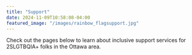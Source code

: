 ```yaml
---
title: "Support"
date: 2024-11-09T10:58:08-04:00
featured_image: "/images/rainbow_flagsupport.jpg"
---
```


Check out the pages below to learn about inclusive support services for 2SLGTBQIA+ folks in the Ottawa area.

